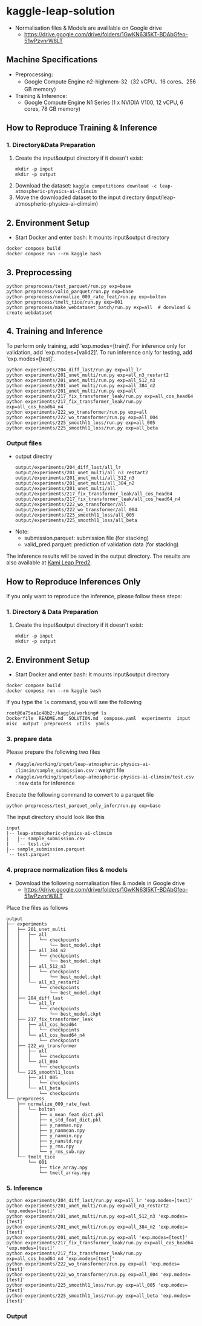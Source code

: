 # kaggle-leap-solution

- Normalisation files & Models are avalilable on Google drive
    - https://drive.google.com/drive/folders/1GwKN63l5KT-BDAbGfeo-51wPzvnrW8LT

## Machine Specifications

- Preprocessing: 
    - Google Compute Engine n2-highmem-32（32 vCPU、16 cores、256 GB memory）
- Training & Inference: 
    - Google Compute Engine N1 Series (1 x NVIDIA V100, 12 vCPU, 6 cores, 78 GB memory)


## How to Reproduce Training & Inference
### 1. Directory&Data Preparation

1. Create the input&output directory if it doesn't exist:
    ```
    mkdir -p input
    mkdir -p output
    ```
2. Download the dataset: `kaggle competitions download -c leap-atmospheric-physics-ai-climsim`
3. Move the downloaded dataset to the input directory (input/leap-atmospheric-physics-ai-climsim)


## 2. Environment Setup
- Start Docker and enter bash:
    It mounts input&output directory
```
docker compose build
docker compose run --rm kaggle bash 
```

## 3. Preprocessing 

```
python preprocess/test_parquet/run.py exp=base
python preprocess/valid_parquet/run.py exp=base
python preprocess/normalize_009_rate_feat/run.py exp=bolton
python preprocess/tmelt_tice/run.py exp=001 
python preprocess/make_webdataset_batch/run.py exp=all  # donwload & create webdataset
```

## 4. Training and Inference
To perform only training, add 'exp.modes=[train]'.
For inference only for validation, add 'exp.modes=[valid2]'.
To run inference only for testing, add 'exp.modes=[test]'.
```
python experiments/204_diff_last/run.py exp=all_lr
python experiments/201_unet_multi/run.py exp=all_n3_restart2
python experiments/201_unet_multi/run.py exp=all_512_n3
python experiments/201_unet_multi/run.py exp=all_384_n2
python experiments/201_unet_multi/run.py exp=all
python experiments/217_fix_transformer_leak/run.py exp=all_cos_head64
python experiments/217_fix_transformer_leak/run.py exp=all_cos_head64_n4
python experiments/222_wo_transformer/run.py exp=all
python experiments/222_wo_transformer/run.py exp=all_004
python experiments/225_smoothl1_loss/run.py exp=all_005
python experiments/225_smoothl1_loss/run.py exp=all_beta
```


### Output files
- output directry
    ```
    output/experiments/204_diff_last/all_lr
    output/experiments/201_unet_multi/all_n3_restart2
    output/experiments/201_unet_multi/all_512_n3
    output/experiments/201_unet_multi/all_384_n2
    output/experiments/201_unet_multi/all
    output/experiments/217_fix_transformer_leak/all_cos_head64
    output/experiments/217_fix_transformer_leak/all_cos_head64_n4
    output/experiments/222_wo_transformer/all
    output/experiments/222_wo_transformer/all_004
    output/experiments/225_smoothl1_loss/all_005
    output/experiments/225_smoothl1_loss/all_beta
    ```                        
- Note:
    - submission.parquet: submission file (for stacking)
    - valid_pred.parquet: prediction of validation data (for stacking)

The inference results will be saved in the output directory. The results are also available at [Kami Leap Pred2](https://www.kaggle.com/datasets/kami634/kami-leap-pred2).


## How to Reproduce Inferences Only
If you only want to reproduce the inference, please follow these steps:

### 1. Directory & Data Preparation
1. Create the input&output directory if it doesn't exist:
    ```
    mkdir -p input
    mkdir -p output
    ```

## 2. Environment Setup
- Start Docker and enter bash:
    It mounts input&output directory
```
docker compose build
docker compose run --rm kaggle bash 
```

If you type the `ls` command, you will see the following
```
root@6a75ea1c48b2:/kaggle/working# ls
Dockerfile  README.md  SOLUTION.md  compose.yaml  experiments  input  misc  output  preprocess  utils  yamls
```

### 3. prepare data
Please prepare the following two files
- `/kaggle/working/input/leap-atmospheric-physics-ai-climsim/sample_submission.csv` : weight file
- `/kaggle/working/input/leap-atmospheric-physics-ai-climsim/test.csv` : new data for inference

Execute the following command to convert to a parquet file
```
python preprocess/test_parquet_only_infer/run.py exp=base
```

The input directory should look like this
```
input
|-- leap-atmospheric-physics-ai-climsim
|   |-- sample_submission.csv
|   `-- test.csv
|-- sample_submission.parquet
`-- test.parquet
```

### 4. preprace normalization files & models
- Download the following normalisation files & models in Google drive
    - https://drive.google.com/drive/folders/1GwKN63l5KT-BDAbGfeo-51wPzvnrW8LT

Place the files as follows
```
output
├── experiments
│   ├── 201_unet_multi
│   │   ├── all
│   │   │   └── checkpoints
│   │   │       └── best_model.ckpt
│   │   ├── all_384_n2
│   │   │   └── checkpoints
│   │   │       └── best_model.ckpt
│   │   ├── all_512_n3
│   │   │   └── checkpoints
│   │   │       └── best_model.ckpt
│   │   └── all_n3_restart2
│   │       └── checkpoints
│   │           └── best_model.ckpt
│   ├── 204_diff_last
│   │   └── all_lr
│   │       └── checkpoints
│   │           └── best_model.ckpt
│   ├── 217_fix_transformer_leak
│   │   ├── all_cos_head64
│   │   │   └── checkpoints
│   │   └── all_cos_head64_n4
│   │       └── checkpoints
│   ├── 222_wo_transformer
│   │   ├── all
│   │   │   └── checkpoints
│   │   └── all_004
│   │       └── checkpoints
│   └── 225_smoothl1_loss
│       ├── all_005
│       │   └── checkpoints
│       └── all_beta
│           └── checkpoints
└── preprocess
    ├── normalize_009_rate_feat
    │   └── bolton
    │       ├── x_mean_feat_dict.pkl
    │       ├── x_std_feat_dict.pkl
    │       ├── y_nanmax.npy
    │       ├── y_nanmean.npy
    │       ├── y_nanmin.npy
    │       ├── y_nanstd.npy
    │       ├── y_rms.npy
    │       └── y_rms_sub.npy
    └── tmelt_tice
        └── 001
            ├── tice_array.npy
            └── tmelt_array.npy
```


### 5. Inference

```
python experiments/204_diff_last/run.py exp=all_lr 'exp.modes=[test]'
python experiments/201_unet_multi/run.py exp=all_n3_restart2 'exp.modes=[test]'
python experiments/201_unet_multi/run.py exp=all_512_n3 'exp.modes=[test]'
python experiments/201_unet_multi/run.py exp=all_384_n2 'exp.modes=[test]'
python experiments/201_unet_multi/run.py exp=all 'exp.modes=[test]'
python experiments/217_fix_transformer_leak/run.py exp=all_cos_head64 'exp.modes=[test]'
python experiments/217_fix_transformer_leak/run.py exp=all_cos_head64_n4 'exp.modes=[test]'
python experiments/222_wo_transformer/run.py exp=all 'exp.modes=[test]'
python experiments/222_wo_transformer/run.py exp=all_004 'exp.modes=[test]'
python experiments/225_smoothl1_loss/run.py exp=all_005 'exp.modes=[test]'
python experiments/225_smoothl1_loss/run.py exp=all_beta 'exp.modes=[test]'
```

### Output
